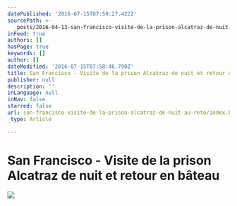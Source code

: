 ```yaml
---
datePublished: '2016-07-15T07:59:27.422Z'
sourcePath: >-
  _posts/2016-04-13-san-francisco-visite-de-la-prison-alcatraz-de-nuit-au-reto.md
inFeed: true
authors: []
hasPage: true
keywords: []
author: []
dateModified: '2016-07-15T07:58:46.790Z'
title: San Francisco - Visite de la prison Alcatraz de nuit et retour en bâteau
publisher: null
description: ''
inLanguage: null
inNav: false
starred: false
url: san-francisco-visite-de-la-prison-alcatraz-de-nuit-au-reto/index.html
_type: Article

---
```

# San Francisco - Visite de la prison Alcatraz de nuit et retour en bâteau
![](https://the-grid-user-content.s3-us-west-2.amazonaws.com/104dfa1c-775a-41ab-b6b0-de1603b6dcf3.png)